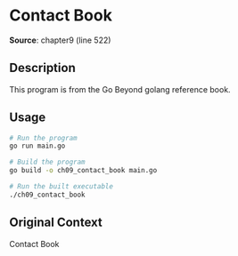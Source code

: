 # Contact Book

**Source**: chapter9 (line 522)

## Description

This program is from the Go Beyond golang reference book.

## Usage

```bash
# Run the program
go run main.go

# Build the program
go build -o ch09_contact_book main.go

# Run the built executable
./ch09_contact_book
```

## Original Context

Contact Book
